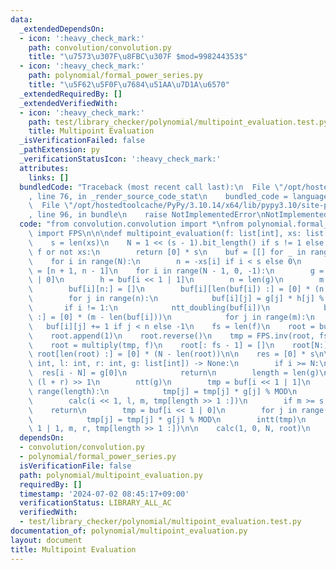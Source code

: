 ```yaml
---
data:
  _extendedDependsOn:
  - icon: ':heavy_check_mark:'
    path: convolution/convolution.py
    title: "\u7573\u307F\u8FBC\u307F $mod=998244353$"
  - icon: ':heavy_check_mark:'
    path: polynomial/formal_power_series.py
    title: "\u5F62\u5F0F\u7684\u51AA\u7D1A\u6570"
  _extendedRequiredBy: []
  _extendedVerifiedWith:
  - icon: ':heavy_check_mark:'
    path: test/library_checker/polynomial/multipoint_evaluation.test.py
    title: Multipoint Evaluation
  _isVerificationFailed: false
  _pathExtension: py
  _verificationStatusIcon: ':heavy_check_mark:'
  attributes:
    links: []
  bundledCode: "Traceback (most recent call last):\n  File \"/opt/hostedtoolcache/PyPy/3.10.14/x64/lib/pypy3.10/site-packages/onlinejudge_verify/documentation/build.py\"\
    , line 76, in _render_source_code_stat\n    bundled_code = language.bundle(\n\
    \  File \"/opt/hostedtoolcache/PyPy/3.10.14/x64/lib/pypy3.10/site-packages/onlinejudge_verify/languages/python.py\"\
    , line 96, in bundle\n    raise NotImplementedError\nNotImplementedError\n"
  code: "from convolution.convolution import *\nfrom polynomial.formal_power_series\
    \ import FPS\n\n\ndef multipoint_evaluation(f: list[int], xs: list[int]) -> list[int]:\n\
    \    s = len(xs)\n    N = 1 << (s - 1).bit_length() if s != 1 else 2\n    if not\
    \ f or not xs:\n        return [0] * s\n    buf = [[] for _ in range(N << 1)]\n\
    \    for i in range(N):\n        n = -xs[i] if i < s else 0\n        buf[i + N]\
    \ = [n + 1, n - 1]\n    for i in range(N - 1, 0, -1):\n        g = buf[i << 1\
    \ | 0]\n        h = buf[i << 1 | 1]\n        n = len(g)\n        m = n << 1\n\
    \        buf[i][n:] = []\n        buf[i][len(buf[i]) :] = [0] * (n - len(buf[i]))\n\
    \        for j in range(n):\n            buf[i][j] = g[j] * h[j] % MOD - 1\n \
    \       if i != 1:\n            ntt_doubling(buf[i])\n            buf[i][len(buf[i])\
    \ :] = [0] * (m - len(buf[i]))\n            for j in range(m):\n             \
    \   buf[i][j] += 1 if j < n else -1\n    fs = len(f)\n    root = buf[1]\n    intt(root)\n\
    \    root.append(1)\n    root.reverse()\n    tmp = FPS.inv(root, fs)\n    tmp.reverse()\n\
    \    root = multiply(tmp, f)\n    root[: fs - 1] = []\n    root[N:] = []\n   \
    \ root[len(root) :] = [0] * (N - len(root))\n\n    res = [0] * s\n\n    def calc(i:\
    \ int, l: int, r: int, g: list[int]) -> None:\n        if i >= N:\n          \
    \  res[i - N] = g[0]\n            return\n        length = len(g)\n        m =\
    \ (l + r) >> 1\n        ntt(g)\n        tmp = buf[i << 1 | 1]\n        for j in\
    \ range(length):\n            tmp[j] = tmp[j] * g[j] % MOD\n        intt(tmp)\n\
    \        calc(i << 1, l, m, tmp[length >> 1 :])\n        if m >= s:\n        \
    \    return\n        tmp = buf[i << 1 | 0]\n        for j in range(length):\n\
    \            tmp[j] = tmp[j] * g[j] % MOD\n        intt(tmp)\n        calc(i <<\
    \ 1 | 1, m, r, tmp[length >> 1 :])\n\n    calc(1, 0, N, root)\n    return res\n"
  dependsOn:
  - convolution/convolution.py
  - polynomial/formal_power_series.py
  isVerificationFile: false
  path: polynomial/multipoint_evaluation.py
  requiredBy: []
  timestamp: '2024-07-02 08:45:17+09:00'
  verificationStatus: LIBRARY_ALL_AC
  verifiedWith:
  - test/library_checker/polynomial/multipoint_evaluation.test.py
documentation_of: polynomial/multipoint_evaluation.py
layout: document
title: Multipoint Evaluation
---
```

